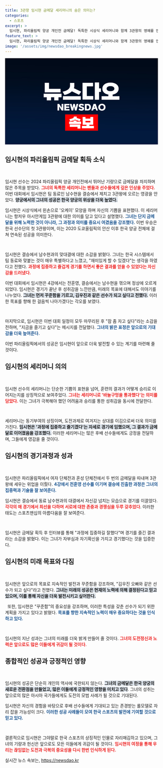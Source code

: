 ```yaml
---
title: 3관왕 임시현 금메달 세리머니의 숨은 의미는?
categories:
  - 스포츠
excerpt: >
  임시현, 파리올림픽 양궁 개인전 금메달! 독특한 시상식 세리머니와 함께 3관왕의 영예를 안고 과정에 집중하니 결과도 좋았다며 소감을 전했습니다. 그녀의 다음 목표는 꾸준함의 아이콘 김우진과 같은 선수로 성장하는 것입니다.
feature_text: >
  임시현, 파리올림픽 양궁 개인전 금메달! 독특한 시상식 세리머니와 함께 3관왕의 영예를 안고 과정에 집중하니 결과도 좋았다며 소감을 전했습니다. 그녀의 다음 목표는 꾸준함의 아이콘 김우진과 같은 선수로 성장하는 것입니다.
image: '/assets/img/newsdao_breakingnews.jpg'
---
```


<p><img src="/assets/img/newsdao_breakingnews.jpg" alt="ranknews 속보" /></p>

<h2 data-ke-size="size26">임시현의 파리올림픽 금메달 획득 소식</h2>

<p data-ke-size="size16">&nbsp;</p>

<p>임시현 선수는 2024 파리올림픽 양궁 개인전에서 뛰어난 기량으로 금메달을 차지하며 많은 주목을 받았다. <b><span style="color: #ee2323;">그녀의 독특한 세리머니는 팬들과 선수들에게 깊은 인상을 주었다.</span></b> 이번 대회에서 임시현은 팀 동료인 남수현을 결승에서 제치고 3관왕에 오르는 영광을 안았다. <b><span style="background-color: #21538527;">양궁에서의 그녀의 성공은 한국 양궁의 위상을 더욱 높였다.</span></b></p>

<p>임시현은 시상식에서 왼손으로 '오케이' 모양을 하며 자신의 기쁨을 표현했다. 이 세리머니는 항저우 아시안게임 3관왕에 대한 의미를 담고 있다고 설명했다. <b><span style="color: #1a5490;">그녀는 단지 금메달을 위해 노력한 것이 아니라, 그 과정과 의미를 중요시 여겼음을 강조했다.</span></b> 이번 우승은 한국 선수단의 첫 3관왕이며, 이는 2020 도쿄올림픽의 안산 이후 한국 양궁 전체에 걸쳐 연속된 성공을 의미한다.</p>

<p data-ke-size="size16">&nbsp;</p>

<p>임시현은 결승에서 남수현과의 맞대결에 대한 소감을 밝혔다. 그녀는 한국 시스템에서 팀 동료와 맞붙는 것이 매우 특별하다고 느꼈고, "재미있게 할 수 있겠다"는 생각을 하였다고 전했다. <b><span style="color: #ee2323;">과정에 집중하고 즐겁게 경기를 하면서 좋은 결과를 얻을 수 있었다는 자신감을 드러냈다.</span></b> </p>

<p>이번 대회에서 임시현은 4강에서는 전훈영, 결승에서는 남수현을 꺾으며 정상에 오르게 되었다. 임시현은 경기가 끝난 후 성취감을 느낀만큼, 미래의 목표에 대해서도 이야기를 나누었다. <b><span style="background-color: #21538527;">그녀는 먼저 꾸준함을 기르고, 김우진과 같은 선수가 되고 싶다고 전했다.</span></b> 이러한 목표를 향해 한 걸음씩 나아가겠다는 각오를 보였다.</p>

<p data-ke-size="size16">&nbsp;</p>

<p>마지막으로, 임시현은 이번 대회 일정이 모두 마무리된 후 "잠 좀 자고 싶다"라는 소감을 전하며, "지금을 즐기고 싶다"는 메시지를 전달했다. <b><span style="color: #1a5490;">그녀의 밝은 표정은 앞으로의 기대감을 더욱 높여준다.</span></b> </p>

<p>이번 파리올림픽에서의 성공은 임시현이 앞으로 더욱 발전할 수 있는 계기를 마련해 줄 것이다. </p>

<h2 data-ke-size="size26">임시현의 세리머니 의의</h2>

<p data-ke-size="size16">&nbsp;</p>

<p>임시현 선수의 세리머니는 단순한 기쁨의 표현을 넘어, 훈련의 결과가 어떻게 승리로 이어지는지를 상징적으로 보여주었다. <b><span style="color: #ee2323;">그녀는 세리머니로 '바늘구멍을 통과했다'는 의미를 담았다.</span></b> 이는 그녀가 극복해야 했던 어려움과 승리를 통한 성취감을 동시에 전달한다. </p>

<p data-ke-size="size16">&nbsp;</p>

<p>세리머니는 동기부여의 상징이며, 도전과제로 여겨지는 상대를 이김으로써 더욱 의미를 가진다. <b><span style="background-color: #21538527;">임시현은 '과정에 집중하고 즐기겠다'는 자세로 경기에 임했으며, 그 결과가 금메달로 이어졌음을 강조했다.</span></b> 이러한 세리머니는 많은 후배 선수들에게도 긍정을 전달하며, 그들에게 영감을 줄 것이다.</p>

<h2 data-ke-size="size26">임시현의 경기과정과 성과</h2>

<p data-ke-size="size16">&nbsp;</p>

<p>임시현은 파리올림픽에서 여자 단체전과 혼성 단체전에서 두 번의 금메달을 따내며 3관왕에 세우는 위업을 이뤘다. <b><span style="color: #1a5490;">4강에서 전훈영 선수를 이기며 결승에 진출한 과정은 그녀의 집중력과 기술을 잘 보여준다.</span></b></p>

<p>임시현은 결승에서 동료 남수현과의 대결에서 자신감 넘치는 모습으로 경기를 이끌었다. <b><span style="color: #ee2323;">각각의 매 경기에서 최선을 다하며 서로에 대한 존중과 경쟁심을 두루 갖추었다</span></b>. 이러한 태도는 스포츠맨십의 아름다움을 잘 보여준다.</p>

<p data-ke-size="size16">&nbsp;</p>

<p>임시현은 금메달 획득 후 인터뷰를 통해 "과정에 집중하길 잘했다"며 경기를 즐긴 결과라는 소감을 밝혔다. 이는 그녀가 자부심과 자기확신을 가지고 경기했다는 것을 입증한다. </p>

<h2 data-ke-size="size26">임시현의 미래 목표와 다짐</h2>

<p data-ke-size="size16">&nbsp;</p>

<p>임시현은 앞으로의 목표로 지속적인 발전과 꾸준함을 강조하며, "김우진 오빠와 같은 선수가 되고 싶다"라고 전했다. <b><span style="background-color: #21538527;">그녀는 미래의 성공은 현재의 노력에 의해 결정된다고 믿고 있으며, 이를 통해 자신을 더욱 발전시키고 싶어한다.</span></b> </p>

<p><m data-ke-size="size16">&nbsp;</m>
또한, 임시현은 "꾸준함"의 중요성을 강조하며, 이러한 특성을 갖춘 선수가 되기 위한 계획을 가지고 있다고 밝혔다. <b><span style="color: #1a5490;">목표를 향한 지속적인 노력이 매우 중요하다는 것을 인식하고 있다.</span></b> </p>

<p data-ke-size="size16">&nbsp;</p>

<p>임시현의 지난 성과는 그녀의 미래를 더욱 밝게 만들어 줄 것이다. <b><span style="color: #ee2323;">그녀의 도전정신과 노력은 앞으로도 많은 이들에게 귀감이 될 것이다.</span></b></p>

<h2 data-ke-size="size26">종합적인 성공과 긍정적인 영향</h2>

<p data-ke-size="size16">&nbsp;</p>

<p>임시현의 성공은 단순히 개인의 역사에 국한되지 않는다. <b><span style="background-color: #21538527;">그녀의 금메달은 한국 양궁의 새로운 전환점을 만들었고, 많은 이들에게 긍정적인 영향을 미치고 있다</span></b>. 그녀의 성취는 앞으로의 많은 아시아 국가들에게도 도전의 모범 사례가 될 것으로 기대된다.</p>

<p>임시현은 자신의 경험을 바탕으로 후배 선수들에게 기대되고 있는 존경받는 롤모델로 자리 잡을 가능성이 크다. <b><span style="color: #1a5490;">이러한 성공 사례들이 모여 한국 스포츠의 발전에 기여할 것으로 믿고 있다.</span></b></p>

<p data-ke-size="size16">&nbsp;</p>

<p>결론적으로 임시현은 그야말로 한국 스포츠의 상징적인 인물로 자리매김하고 있으며, 그녀의 기량과 헌신은 앞으로도 모든 이들에게 귀감이 될 것이다. <b><span style="color: #ee2323;">임시현의 여정을 통해 우리는 끊임없는 도전과 극복의 중요성을 다시 한번 인식하게 된다.</span></b></p>
실시간 뉴스 속보는, <a href="https://newsdao.kr" rel="dofollow">https://newsdao.kr</a>


